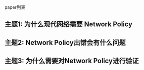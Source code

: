 paper列表


## 主题1: 为什么现代网络需要 Network Policy



## 主题2: Network Policy出错会有什么问题



## 主题3: 为什么需要对Network Policy进行验证

